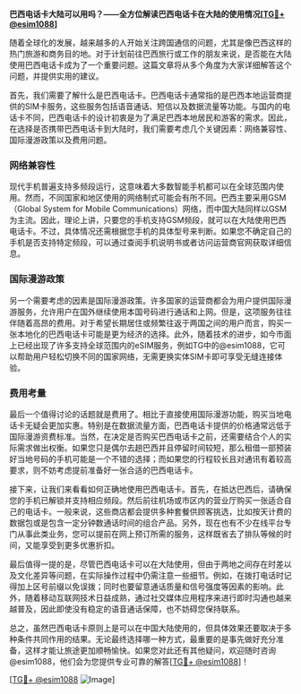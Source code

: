 **巴西电话卡大陆可以用吗？——全方位解读巴西电话卡在大陆的使用情况[[TG💪+ @esim1088](https://t.me/s/esim1088)]**

随着全球化的发展，越来越多的人开始关注跨国通信的问题，尤其是像巴西这样的热门旅游和商务目的地。对于计划前往巴西旅行或工作的朋友来说，是否能在大陆使用巴西电话卡成为了一个重要问题。这篇文章将从多个角度为大家详细解答这个问题，并提供实用的建议。

首先，我们需要了解什么是巴西电话卡。巴西电话卡通常指的是巴西本地运营商提供的SIM卡服务，这些服务包括语音通话、短信以及数据流量等功能。与国内的电话卡不同，巴西电话卡的设计初衷是为了满足巴西本地居民和游客的需求。因此，在选择是否携带巴西电话卡到大陆时，我们需要考虑几个关键因素：网络兼容性、国际漫游政策以及费用问题。

### 网络兼容性

现代手机普遍支持多频段运行，这意味着大多数智能手机都可以在全球范围内使用。然而，不同国家和地区使用的网络制式可能会有所不同。巴西主要采用GSM（Global System for Mobile Communications）网络，而中国大陆同样以GSM为主流。因此，理论上讲，只要您的手机支持GSM频段，就可以在大陆使用巴西电话卡。不过，具体情况还需根据您手机的具体型号来判断。如果您不确定自己的手机是否支持特定频段，可以通过查阅手机说明书或者访问运营商官网获取详细信息。

### 国际漫游政策

另一个需要考虑的因素是国际漫游政策。许多国家的运营商都会为用户提供国际漫游服务，允许用户在国外继续使用本国号码进行通话和上网。但是，这项服务往往伴随着高昂的费用。对于希望长期居住或频繁往返于两国之间的用户而言，购买一张本地化的巴西电话卡可能是更为经济的选择。此外，随着技术的进步，如今市面上已经出现了许多支持全球范围内的eSIM服务，例如TG中的@esim1088，它可以帮助用户轻松切换不同的国家网络，无需更换实体SIM卡即可享受无缝连接体验。

### 费用考量

最后一个值得讨论的话题就是费用了。相比于直接使用国际漫游功能，购买当地电话卡无疑会更加实惠。特别是在数据流量方面，巴西电话卡提供的价格通常远低于国际漫游资费标准。当然，在决定是否购买巴西电话卡之前，还需要结合个人的实际需求做出权衡。如果您只是偶尔去趟巴西并且停留时间较短，那么租借一部预装好当地号码的手机可能是一个不错的选择；而如果您的行程较长且对通讯有着较高要求，则不妨考虑提前准备好一张合适的巴西电话卡。

接下来，让我们来看看如何正确地使用巴西电话卡。首先，在抵达巴西后，请确保您的手机已解锁并支持相应频段。然后前往机场或市区内的营业厅购买一张适合自己的电话卡。一般来说，这些商店都会提供多种套餐供顾客挑选，比如按天计费的数据包或是包含一定分钟数通话时间的组合产品。另外，现在也有不少在线平台专门从事此类业务，您可以提前在网上预订所需的服务，这样既省去了排队等候的时间，又能享受到更多优惠折扣。

最后值得一提的是，尽管巴西电话卡可以在大陆使用，但由于两地之间存在时差以及文化差异等问题，在实际操作过程中仍需注意一些细节。例如，在拨打电话时记得加上区号前缀以免误拨；同时也要留意通话质量和信号强度等因素的影响。此外，随着移动互联网技术日益成熟，通过社交媒体应用程序来进行即时沟通也越来越普及，因此即使没有稳定的语音通话保障，也不妨碍您保持联系。

总之，虽然巴西电话卡原则上是可以在中国大陆使用的，但具体效果还要取决于多种条件共同作用的结果。无论最终选择哪一种方式，最重要的是事先做好充分准备，这样才能让旅途更加顺畅愉快。如果您对此还有其他疑问，欢迎随时咨询@esim1088，他们会为您提供专业可靠的解答[[TG💪+ @esim1088](https://t.me/s/esim1088)]！

[[TG💪+ @esim1088](https://t.me/s/esim1088) ![Image](https://i.postimg.cc/4NQfJmqS/Snipaste-2025-05-13-00-14-12.png)]